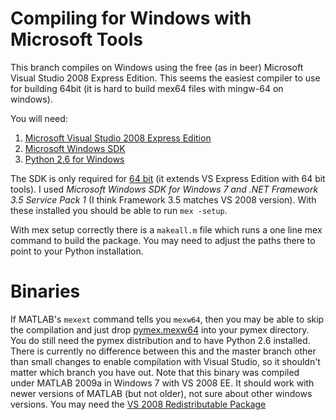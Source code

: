 # Compiling for Windows with Microsoft Tools #

This branch compiles on Windows using the free (as in beer) Microsoft Visual
Studio 2008 Express Edition. This seems the easiest compiler to use for building
64bit (it is hard to build mex64 files with mingw-64 on windows). 

You will need:

1. [Microsoft Visual Studio 2008 Express Edition](http://www.microsoft.com/express/downloads/)
2. [Microsoft Windows SDK](http://msdn.microsoft.com/en-us/windows/bb980924.aspx)
3. [Python 2.6 for Windows](http://python.org/download/)

The SDK is only required for [64 bit](http://tinyurl.com/3afmcka) (it extends VS
Express Edition with 64 bit tools). I used *Microsoft Windows SDK for Windows 7
and .NET Framework 3.5 Service Pack 1* (I think Framework 3.5 matches VS 2008
version). With these installed you should be able to run `mex -setup`. 

With mex setup correctly there is a `makeall.m` file which runs a one line mex
command to build the package. You may need to adjust the paths there to point to
your Python installation.

# Binaries #

If MATLAB's `mexext` command tells you `mexw64`, then you may be able to skip
the compilation and just drop
[pymex.mexw64](http://cloud.github.com/downloads/robince/pymex/pymex.mexw64)
into your pymex directory. You do still need the pymex distribution and to have
Python 2.6 installed. There is currently no difference between this and the
master branch other than small changes to enable compilation with Visual Studio,
so it shouldn't matter which branch you have out. Note that this binary was
compiled under MATLAB 2009a in Windows 7 with VS 2008 EE. It should work with
newer versions of MATLAB (but not older), not sure about other windows versions.
You may need the [VS 2008 Redistributable Package](http://tinyurl.com/6rm54q)


